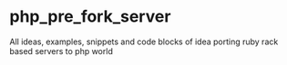 php_pre_fork_server
===================

All ideas, examples, snippets and code blocks of idea porting ruby rack based servers to php world
